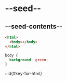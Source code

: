 # --seed--

## --seed-contents--

```html
<html>
  <body></body>
</html>
```

```css
body {
  background: green;
}
```

::id{#key-for-html}

